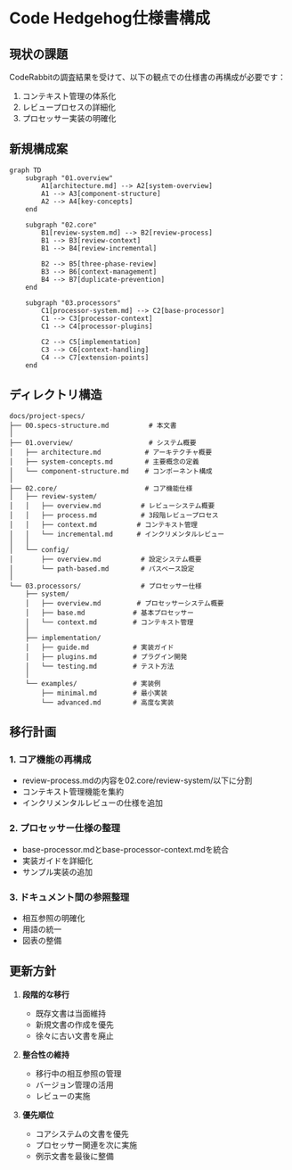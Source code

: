 # Code Hedgehog仕様書構成

## 現状の課題

CodeRabbitの調査結果を受けて、以下の観点での仕様書の再構成が必要です：

1. コンテキスト管理の体系化
2. レビュープロセスの詳細化
3. プロセッサー実装の明確化

## 新規構成案

```mermaid
graph TD
    subgraph "01.overview"
        A1[architecture.md] --> A2[system-overview]
        A1 --> A3[component-structure]
        A2 --> A4[key-concepts]
    end
    
    subgraph "02.core"
        B1[review-system.md] --> B2[review-process]
        B1 --> B3[review-context]
        B1 --> B4[review-incremental]
        
        B2 --> B5[three-phase-review]
        B3 --> B6[context-management]
        B4 --> B7[duplicate-prevention]
    end
    
    subgraph "03.processors"
        C1[processor-system.md] --> C2[base-processor]
        C1 --> C3[processor-context]
        C1 --> C4[processor-plugins]
        
        C2 --> C5[implementation]
        C3 --> C6[context-handling]
        C4 --> C7[extension-points]
    end
```

## ディレクトリ構造

```
docs/project-specs/
├── 00.specs-structure.md          # 本文書
│
├── 01.overview/                   # システム概要
│   ├── architecture.md           # アーキテクチャ概要
│   ├── system-concepts.md        # 主要概念の定義
│   └── component-structure.md    # コンポーネント構成
│
├── 02.core/                      # コア機能仕様
│   ├── review-system/
│   │   ├── overview.md          # レビューシステム概要
│   │   ├── process.md           # 3段階レビュープロセス
│   │   ├── context.md          # コンテキスト管理
│   │   └── incremental.md      # インクリメンタルレビュー
│   │
│   └── config/
│       ├── overview.md          # 設定システム概要
│       └── path-based.md        # パスベース設定
│
└── 03.processors/               # プロセッサー仕様
    ├── system/
    │   ├── overview.md         # プロセッサーシステム概要
    │   ├── base.md            # 基本プロセッサー
    │   └── context.md         # コンテキスト管理
    │
    ├── implementation/
    │   ├── guide.md           # 実装ガイド
    │   ├── plugins.md         # プラグイン開発
    │   └── testing.md         # テスト方法
    │
    └── examples/              # 実装例
        ├── minimal.md         # 最小実装
        └── advanced.md        # 高度な実装
```

## 移行計画

### 1. コア機能の再構成
- review-process.mdの内容を02.core/review-system/以下に分割
- コンテキスト管理機能を集約
- インクリメンタルレビューの仕様を追加

### 2. プロセッサー仕様の整理
- base-processor.mdとbase-processor-context.mdを統合
- 実装ガイドを詳細化
- サンプル実装の追加

### 3. ドキュメント間の参照整理
- 相互参照の明確化
- 用語の統一
- 図表の整備

## 更新方針

1. **段階的な移行**
   - 既存文書は当面維持
   - 新規文書の作成を優先
   - 徐々に古い文書を廃止

2. **整合性の維持**
   - 移行中の相互参照の管理
   - バージョン管理の活用
   - レビューの実施

3. **優先順位**
   - コアシステムの文書を優先
   - プロセッサー関連を次に実施
   - 例示文書を最後に整備
